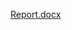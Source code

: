 [Report.docx](https://github.com/Tulashi12/M1_Financial-Calculator_Util/files/8048876/Report.docx)

